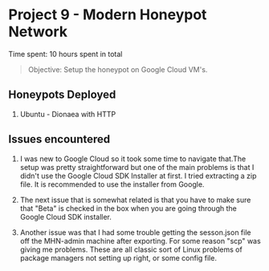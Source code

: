 # Project 9 - Modern Honeypot Network

Time spent: 10 hours spent in total

> Objective: Setup the honeypot on Google Cloud VM's.

## Honeypots Deployed
1. Ubuntu - Dionaea with HTTP

## Issues encountered
1. I was new to Google Cloud so it took some time to navigate that.The setup was pretty straightforward but one of the main 
problems is that I didn't use the Google Cloud SDK Installer at first. I tried extracting a zip file. It is recommended to 
use the installer from Google. 

2. The next issue that is somewhat related is that you have to make sure that "Beta" is checked in the box when you are
going through the Google Cloud SDK installer. 

3. Another issue was that I had some trouble getting the sesson.json file off the MHN-admin machine after exporting.
For some reason "scp" was giving me problems. These are all classic sort of Linux problems of package managers not setting 
up right, or some config file. 
